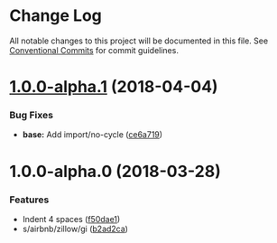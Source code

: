 # Change Log

All notable changes to this project will be documented in this file.
See [Conventional Commits](https://conventionalcommits.org) for commit guidelines.

<a name="1.0.0-alpha.1"></a>
# [1.0.0-alpha.1](https://github.com/zillow/javascript/compare/eslint-config-zillow-base@1.0.0-alpha.0...eslint-config-zillow-base@1.0.0-alpha.1) (2018-04-04)


### Bug Fixes

* **base:** Add import/no-cycle ([ce6a719](https://github.com/zillow/javascript/commit/ce6a719))





<a name="1.0.0-alpha.0"></a>
# 1.0.0-alpha.0 (2018-03-28)


### Features

* Indent 4 spaces ([f50dae1](https://github.com/zillow/javascript/commit/f50dae1))
* s/airbnb/zillow/gi ([b2ad2ca](https://github.com/zillow/javascript/commit/b2ad2ca))
